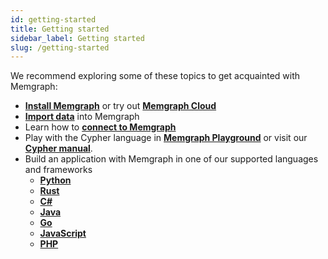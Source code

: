```yaml
---
id: getting-started
title: Getting started
sidebar_label: Getting started
slug: /getting-started
---
```


We recommend exploring some of these topics to get acquainted with Memgraph:

* **[Install Memgraph](/installation/overview.md)** or try out **[Memgraph Cloud](https://cloud.memgraph.com)**
* **[Import data](/import-data/overview.md)** into Memgraph
* Learn how to **[connect to Memgraph](/connect-to-memgraph/overview.md)**
* Play with the Cypher language in **[Memgraph Playground](https://playground.memgraph.com/)** or visit our **[Cypher manual](/cypher-manual)**.
* Build an application with Memgraph in one of our supported languages and frameworks
    * **[Python](/connect-to-memgraph/methods/building-applications/python.md)**
    * **[Rust](/connect-to-memgraph/methods/building-applications/rust.md)**
    * **[C#](/connect-to-memgraph/methods/building-applications/c-sharp.md)**
    * **[Java](/connect-to-memgraph/methods/building-applications/java.md)**
    * **[Go](/connect-to-memgraph/methods/building-applications/go.md)**
    * **[JavaScript](/connect-to-memgraph/methods/building-applications/javascript.md)**
    * **[PHP](/connect-to-memgraph/methods/building-applications/php.md)**
